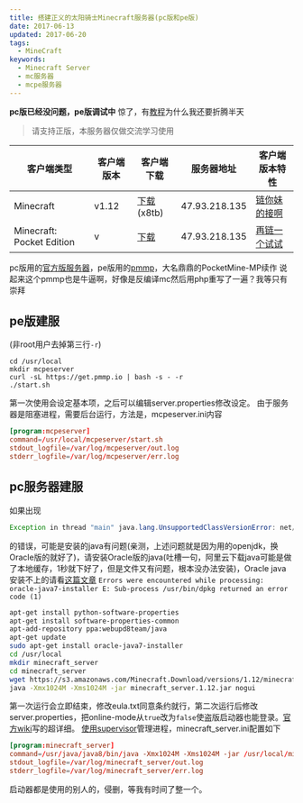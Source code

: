```yaml
---
title: 搭建正义的太阳骑士Minecraft服务器(pc版和pe版)
date: 2017-06-13
updated: 2017-06-20
tags:
  - MineCraft
keywords:
  - Minecraft Server
  - mc服务器
  - mcpe服务器
---
```

**pc版已经没问题，pe版调试中**
惊了，有[教程](https://www.linode.com/docs/game-servers/minecraft-on-debian-and-ubuntu)为什么我还要折腾半天
>请支持正版，本服务器仅做交流学习使用

| 客户端类型 | 客户端版本 | 客户端下载 | 服务器地址 | 客户端版本特性 |
| ------| ------ | ------ | ------ | ------ |
| Minecraft | v1.12 | [下载](http://pan.baidu.com/s/1boBkt7T)(x8tb) | 47.93.218.135 | [链你妹的接啊](http://minecraft-zh.gamepedia.com/1.12) |
| Minecraft: Pocket Edition | v | [下载]() | 47.93.218.135 | [再链一个试试]() |

<!-- more -->
pc版用的[官方版服务器](https://minecraft.net/zh-hans/download/server)，pe版用的[pmmp]()，大名鼎鼎的PocketMine-MP续作
说起来这个pmmp也是牛逼啊，好像是反编译mc然后用php重写了一遍？我等只有崇拜
## pe版建服
(非root用户去掉第三行` -r `)
```
cd /usr/local
mkdir mcpeserver
curl -sL https://get.pmmp.io | bash -s - -r
./start.sh
```
第一次使用会设定基本项，之后可以编辑server.properties修改设定。
由于服务器是阻塞进程，需要后台运行，方法是，mcpeserver.ini内容
```conf
[program:mcpeserver]
command=/usr/local/mcpeserver/start.sh
stdout_logfile=/var/log/mcpeserver/out.log
stderr_logfile=/var/log/mcpeserver/err.log
```
## pc服务器建服
如果出现
``` java
Exception in thread "main" java.lang.UnsupportedClassVersionError: net/minecraft/server/MinecraftServer : Unsupported major.minor version 52.0
```
的错误，可能是安装的java有问题(亲测，上述问题就是因为用的openjdk，换Oracle版的就好了)，请安装Oracle版的java(吐槽一句，阿里云下载java可能是做了本地缓存，1秒就下好了，但是文件又有问题，根本没办法安装)，Oracle java安装不上的请看[这篇文章](http://www.cnblogs.com/DebugLife/p/aliyun-ubuntu-java.html)
` Errors were encountered while processing:
 oracle-java7-installer
E: Sub-process /usr/bin/dpkg returned an error code (1)
 `
```bash
apt-get install python-software-properties
apt-get install software-properties-common
apt-add-repository ppa:webupd8team/java
apt-get update
sudo apt-get install oracle-java7-installer
cd /usr/local
mkdir minecraft_server
cd minecraft_server
wget https://s3.amazonaws.com/Minecraft.Download/versions/1.12/minecraft_server.1.12.jar
java -Xmx1024M -Xms1024M -jar minecraft_server.1.12.jar nogui
```
第一次运行会立即结束，修改eula.txt同意条约就行，第二次运行后修改server.properties，把online-mode从` true `改为` false `使盗版启动器也能登录。[官方wiki](http://minecraft-zh.gamepedia.com/index.php?title=Server.properties&variant=zh)写的超详细。
[使用supervisor]()管理进程，minecraft_server.ini配置如下
```conf
[program:minecraft_server]
command=/usr/java/java8/bin/java -Xmx1024M -Xms1024M -jar /usr/local/minecraft_server/minecraft_server.1.12.jar nogui
stdout_logfile=/var/log/minecraft_server/out.log
stderr_logfile=/var/log/minecraft_server/err.log
```
启动器都是使用的别人的，侵删，等我有时间了整一个。
